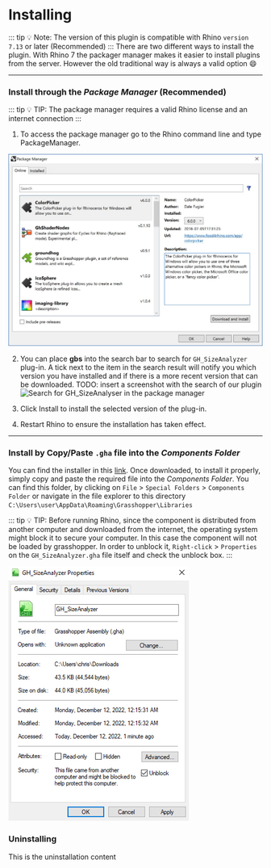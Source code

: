 # Installing

::: tip :bulb: Note:
The version of this plugin is compatible with Rhino `version 7.13` or later (Recommended)
:::
There are two different ways to install the plugin. With Rhino 7 the packager manager makes it easier to install plugins from the server. However the old traditional way is always a valid option :smile:

---

### Install through the _Package Manager_ (Recommended)

::: tip :bulb: TIP:
The package manager requires a valid Rhino license and an internet connection
:::

1. To access the package manager go to the Rhino command line and type PackageManager.

![Rhino package manager (a.k.a) yak](./imgs/package_manager.jpg)

2. You can place **gbs** into the search bar to search for `GH_SizeAnalyzer` plug-in. A tick next to the item in the search result will notify you which version you have installed and if there is a more recent version that can be downloaded.
   TODO: insert a screenshot with the search of our plugin
   ![Search for GH_SizeAnalyser in the package manager](https://api.lorem.space/image/furniture?w=450&h=300)

3. Click Install to install the selected version of the plug-in.

4. Restart Rhino to ensure the installation has taken effect.

---

### Install by Copy/Paste `.gha` file into the _Components Folder_

You can find the installer in this [link](https://github.com/Paramdigma/GH_SizeAnalyzer/releases/). Once downloaded, to install it properly, simply copy and paste the required file into the _Components Folder_. You can find this folder, by clicking on `File` > `Special Folders` > `Components Folder` or navigate in the file explorer to this directory `C:\Users\user\AppData\Roaming\Grasshopper\Libraries`

::: tip :bulb: TIP:
Before running Rhino, since the component is distributed from another computer and downloaded from the internet, the operating system might block it to secure your computer. In this case the component will not be loaded by grasshopper. In order to unblock it, `Right-click` > `Properties` on the `GH_SizeAnalyzer.gha` file itself and check the unblock box.
:::

![Unlock the grasshopper .gha file](./imgs/unlock_component.jpg)

### Uninstalling

This is the uninstallation content
